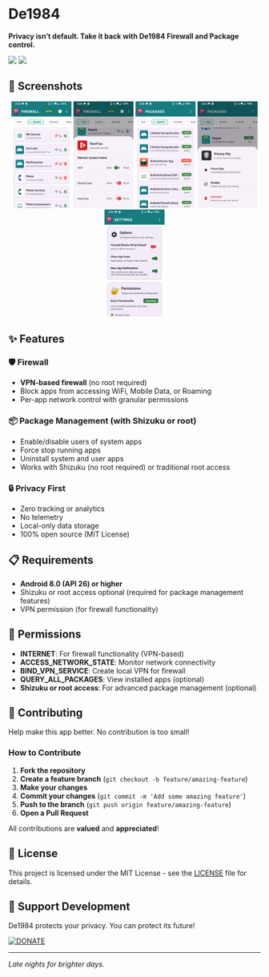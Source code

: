 # De1984

**Privacy isn’t default. Take it back with De1984 Firewall and Package control.**

<div>
  <a href="https://apt.izzysoft.de/packages/io.github.dorumrr.de1984"><img height="50" src="https://gitlab.com/IzzyOnDroid/repo/-/raw/master/assets/IzzyOnDroid.png"></a> <!-- <a href="https://f-droid.org/en/packages/io.github.dorumrr.de1984/"><img height="50" src="https://f-droid.org/badge/get-it-on.png"></a>--> <a href="https://www.buymeacoffee.com/ossdev"><img height="50" src="https://cdn.buymeacoffee.com/buttons/v2/arial-yellow.png" /></a>
</div>

## 📸 Screenshots

<p align="center">
  <img src="fastlane/metadata/android/en-US/images/phoneScreenshots/1.png" width="120" alt="De 1984 Firewall by Doru Moraru" />
  <img src="fastlane/metadata/android/en-US/images/phoneScreenshots/2.png" width="120" alt="De1984 Firewall Controls by Doru Moraru" />
  <img src="fastlane/metadata/android/en-US/images/phoneScreenshots/3.png" width="120" alt="De1984 Packages by Doru Moraru" />
  <img src="fastlane/metadata/android/en-US/images/phoneScreenshots/4.png" width="120" alt="De1984 Packages Control by Doru Moraru" />
  <img src="fastlane/metadata/android/en-US/images/phoneScreenshots/5.png" width="120" alt="De1984 Options by Doru Moraru" />
</p>

## ✨ Features

### 🛡️ Firewall
- **VPN-based firewall** (no root required)
- Block apps from accessing WiFi, Mobile Data, or Roaming
- Per-app network control with granular permissions

### 📦 Package Management (with Shizuku or root)
- Enable/disable users of system apps
- Force stop running apps
- Uninstall system and user apps
- Works with Shizuku (no root required) or traditional root access

### 🔒 Privacy First
- Zero tracking or analytics
- No telemetry
- Local-only data storage
- 100% open source (MIT License)

## 📋 Requirements

- **Android 8.0 (API 26) or higher**
- Shizuku or root access optional (required for package management features)
- VPN permission (for firewall functionality)

## 🔐 Permissions

- **INTERNET**: For firewall functionality (VPN-based)
- **ACCESS_NETWORK_STATE**: Monitor network connectivity
- **BIND_VPN_SERVICE**: Create local VPN for firewall
- **QUERY_ALL_PACKAGES**: View installed apps (optional)
- **Shizuku or root access**: For advanced package management (optional)

## 🤝 Contributing

Help make this app better. No contribution is too small!

### How to Contribute

1. **Fork the repository**
2. **Create a feature branch** (`git checkout -b feature/amazing-feature`)
3. **Make your changes**
4. **Commit your changes** (`git commit -m 'Add some amazing feature'`)
5. **Push to the branch** (`git push origin feature/amazing-feature`)
6. **Open a Pull Request**

All contributions are **valued** and **appreciated**!

## 📄 License

This project is licensed under the MIT License - see the [LICENSE](LICENSE) file for details.

## 💖 Support Development

De1984 protects your privacy. You can protect its future!

[![DONATE](https://img.shields.io/badge/DONATE-FFD700?style=for-the-badge&logoColor=white)](https://donate.stripe.com/5kQeV6cOgaxGcsf9iD3ZK01)

---

*Late nights for brighter days.*